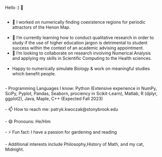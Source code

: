Hello :) 👋
<br />
<br />
- 🔭 I worked on numerically finding coexistence regions for periodic attractors of the Henon Map.<br />
  <br />
- 🌱 I’m currently learning how to conduct qualitative research in order to study if the use of higher education jargon is detrimental
to student success within the context of an academic advising appointment.  <br />
- 👯 I’m looking to collaborate on research involving Numerical Analysis and applying my skills in Scientific Computing to the Health
  sciences.  <br />
  <br />
- Happy to numerically simulate Biology & work on meaningful studies which benefit people.  <br />
<br />
- Programming Languages I know: Python (Extensive experience in NumPy, SciPy, Pyplot, Pandas, Seaborn, pro ciency in Scikit-Learn), Matlab, R (dplyr, ggplot2), Java, Maple, C++ (Expected Fall 2023)  <br />
<br />
- 📫 How to reach me: patryk.kwoczak@stonybrook.edu  <br />
<br />
- 😄 Pronouns: He/Him  <br />
<br />
- ⚡ Fun fact: I have a passion for gardening and reading  <br />
<br />
- Additional interests include Philosophy,History of Math, and my cat, Midnight.  
